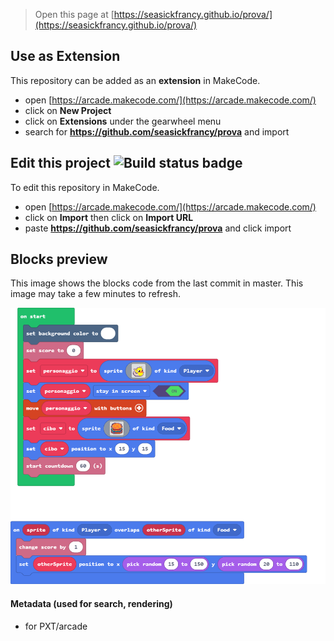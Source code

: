  


> Open this page at [https://seasickfrancy.github.io/prova/](https://seasickfrancy.github.io/prova/)

## Use as Extension

This repository can be added as an **extension** in MakeCode.

* open [https://arcade.makecode.com/](https://arcade.makecode.com/)
* click on **New Project**
* click on **Extensions** under the gearwheel menu
* search for **https://github.com/seasickfrancy/prova** and import

## Edit this project ![Build status badge](https://github.com/seasickfrancy/prova/workflows/MakeCode/badge.svg)

To edit this repository in MakeCode.

* open [https://arcade.makecode.com/](https://arcade.makecode.com/)
* click on **Import** then click on **Import URL**
* paste **https://github.com/seasickfrancy/prova** and click import

## Blocks preview

This image shows the blocks code from the last commit in master.
This image may take a few minutes to refresh.

![A rendered view of the blocks](https://github.com/seasickfrancy/prova/raw/master/.github/makecode/blocks.png)

#### Metadata (used for search, rendering)

* for PXT/arcade
<script src="https://makecode.com/gh-pages-embed.js"></script><script>makeCodeRender("{{ site.makecode.home_url }}", "{{ site.github.owner_name }}/{{ site.github.repository_name }}");</script>
